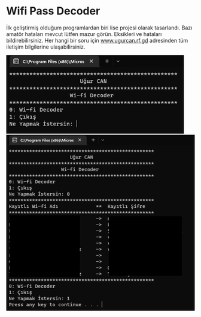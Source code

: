 # Wifi Pass Decoder
 
İlk geliştirmiş olduğum programlardan biri lise projesi olarak tasarlandı.
Bazı amatör hataları mevcut lütfen mazur görün. 
Eksikleri ve hataları bildirebilirsiniz.
Her hangi bir soru için www.ugurcan.rf.gd adresinden tüm iletişim bilgilerine ulaşabilirsiniz.

![](/Screen/Screen1.png)
![](/Screen/Screen2.png)
